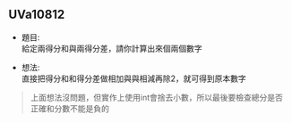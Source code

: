## UVa10812

* 題目:  
   給定兩得分和與兩得分差，請你計算出來個兩個數字

* 想法:  
  直接把得分和和得分差做相加與與相減再除2，就可得到原本數字  

> 上面想法沒問題，但實作上使用int會捨去小數，所以最後要檢查總分是否正確和分數不能是負的
